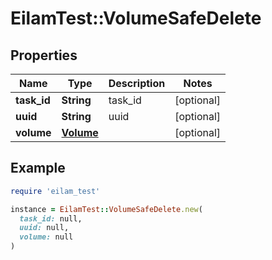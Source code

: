 # EilamTest::VolumeSafeDelete

## Properties

| Name | Type | Description | Notes |
| ---- | ---- | ----------- | ----- |
| **task_id** | **String** | task_id | [optional] |
| **uuid** | **String** | uuid | [optional] |
| **volume** | [**Volume**](Volume.md) |  | [optional] |

## Example

```ruby
require 'eilam_test'

instance = EilamTest::VolumeSafeDelete.new(
  task_id: null,
  uuid: null,
  volume: null
)
```


